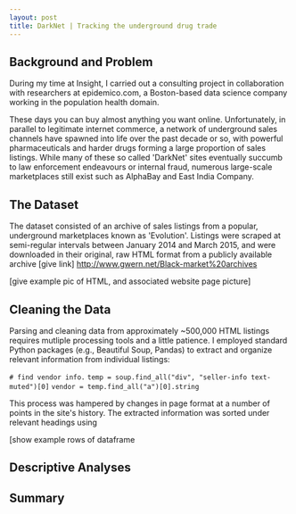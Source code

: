 ```yaml
---
layout: post
title: DarkNet | Tracking the underground drug trade
---
```


## Background and Problem

During my time at Insight, I carried out a consulting project in collaboration with researchers at epidemico.com, a Boston-based data science company working in the population health domain.

These days you can buy almost anything you want online. Unfortunately, in parallel to legitimate internet commerce, a network of underground sales channels have spawned into life over the past decade or so, with powerful pharmaceuticals and harder drugs forming a large proportion of sales listings. While many of these so called 'DarkNet' sites eventually succumb to law enforcement endeavours or internal fraud, numerous large-scale marketplaces still exist such as AlphaBay and East India Company. 

## The Dataset

The dataset consisted of an archive of sales listings from a popular, underground marketplaces known as 'Evolution'. Listings were scraped at semi-regular intervals between January 2014 and March 2015, and were downloaded in their original, raw HTML format from a publicly available archive [give link]
<http://www.gwern.net/Black-market%20archives>

[give example pic of HTML, and associated website page picture]

## Cleaning the Data

Parsing and cleaning data from approximately ~500,000 HTML listings requires mutliple processing tools and a little patience. I employed standard Python packages (e.g., Beautiful Soup, Pandas) to extract and organize relevant information from individual listings:

```# find vendor info.```
```temp = soup.find_all("div", "seller-info text-muted")[0]```
```vendor = temp.find_all("a")[0].string```

This process was hampered by changes in page format at a number of points in the site's history. The extracted information was sorted under relevant headings using 

[show example rows of dataframe

## Descriptive Analyses

## Summary
